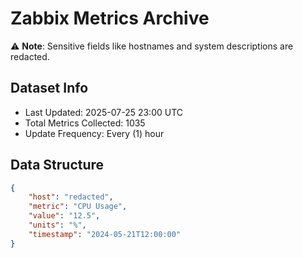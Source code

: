 # Zabbix Metrics Archive

⚠️ **Note**: Sensitive fields like hostnames and system descriptions are redacted.

## Dataset Info
- Last Updated: 2025-07-25 23:00 UTC
- Total Metrics Collected: 1035
- Update Frequency: Every (1) hour

## Data Structure
```json
{
    "host": "redacted",
    "metric": "CPU Usage",
    "value": "12.5",
    "units": "%",
    "timestamp": "2024-05-21T12:00:00"
}
```
